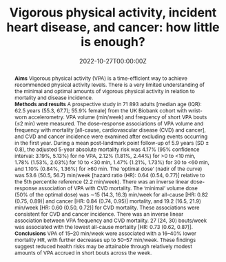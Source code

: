 ﻿---
title: "Vigorous physical activity, incident heart disease, and cancer: how little is enough?"
abstract: "**Aims**
Vigorous physical activity (VPA) is a time-efficient way to achieve recommended physical activity levels. There is a very limited understanding of the minimal and optimal amounts of vigorous physical activity in relation to mortality and disease incidence.
<br>**Methods and results**
A prospective study in 71 893 adults [median age (IQR): 62.5 years (55.3, 67.7); 55.9% female] from the UK Biobank cohort with wrist-worn accelerometry. VPA volume (min/week) and frequency of short VPA bouts (≤2 min) were measured. The dose–response associations of VPA volume and frequency with mortality [all-cause, cardiovascular disease (CVD) and cancer], and CVD and cancer incidence were examined after excluding events occurring in the first year. During a mean post-landmark point follow-up of 5.9 years (SD ± 0.8), the adjusted 5-year absolute mortality risk was 4.17% (95% confidence interval: 3.19%, 5.13%) for no VPA, 2.12% (1.81%, 2.44%) for >0 to <10 min, 1.78% (1.53%, 2.03%) for 10 to <30 min, 1.47% (1.21%, 1.73%) for 30 to <60 min, and 1.10% (0.84%, 1.36%) for ≥60 min. The ‘optimal dose’ (nadir of the curve) was 53.6 (50.5, 56.7) min/week [hazard ratio (HR): 0.64 (0.54, 0.77)] relative to the 5th percentile reference (2.2 min/week). There was an inverse linear dose-response association of VPA with CVD mortality. The ‘minimal’ volume dose (50% of the optimal dose) was ∼15 (14.3, 16.3) min/week for all-cause [HR: 0.82 (0.75, 0.89)] and cancer [HR: 0.84 (0.74, 0.95)] mortality, and 19.2 (16.5, 21.9) min/week [HR: 0.60 (0.50, 0.72)] for CVD mortality. These associations were consistent for CVD and cancer incidence. There was an inverse linear association between VPA frequency and CVD mortality. 27 (24, 30) bouts/week was associated with the lowest all-cause mortality [HR: 0.73 (0.62, 0.87)].
<br>**Conclusions**
VPA of 15–20 min/week were associated with a 16–40% lower mortality HR, with further decreases up to 50–57 min/week. These findings suggest reduced health risks may be attainable through relatively modest amounts of VPA accrued in short bouts across the week."
authors:
- Matthew Ahmadi
- author
- Peter Kazmarzyk
- Borja del Pozo Cruz
- I Min Lee
- Emmanuel Stamatakis
date: "2022-10-27T00:00:00Z"
doi: "10.1093/eurheartj/ehac572"
featured: false
image:
  caption: 'Image credit: [Adobe Stock]'
  focal_point: ""
  preview_only: false
projects:
- UK Biobank
publication: 'European Heart Journal'
publication_short: ""
publication_types:
- "2"
publishDate: "2022-10-27T00:00:00Z"
summary: An analysis of vigorous physical activity based on accelerometer data, examining the required dose to achieve optimal health outcomes.
tags:
- Physical activity
- Longitudinal cohort study
url_source: "https://academic.oup.com/eurheartj/article/43/46/4801/6771381"
---
